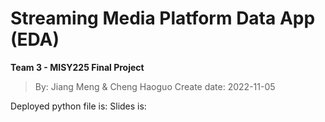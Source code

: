 # Streaming Media Platform Data App (EDA)
 **Team 3 - MISY225 Final Project**
 > By: Jiang Meng & Cheng Haoguo
 > Create date: 2022-11-05

Deployed python file is:
Slides is: 
